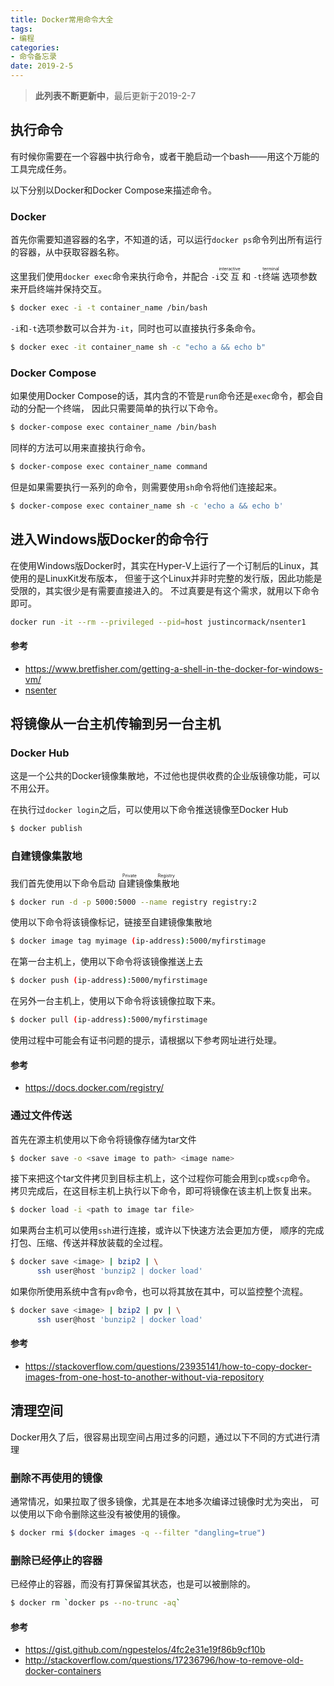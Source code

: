 ```yaml
---
title: Docker常用命令大全
tags:
- 编程
categories:
- 命令备忘录
date: 2019-2-5
---
```


> **此列表不断更新中**，最后更新于2019-2-7

## 执行命令

有时候你需要在一个容器中执行命令，或者干脆启动一个bash——用这个万能的工具完成任务。

以下分别以Docker和Docker Compose来描述命令。

### Docker

首先你需要知道容器的名字，不知道的话，可以运行`docker ps`命令列出所有运行的容器，从中获取容器名称。

这里我们使用`docker exec`命令来执行命令，并配合
`-i`<ruby>交互<rt>interactive</rt></ruby>
和
`-t`<ruby>终端<rt>terminal</rt></ruby>
选项参数来开启终端并保持交互。

```bash
$ docker exec -i -t container_name /bin/bash
```

`-i`和`-t`选项参数可以合并为`-it`，同时也可以直接执行多条命令。

```bash
$ docker exec -it container_name sh -c "echo a && echo b"
```

### Docker Compose

如果使用Docker Compose的话，其内含的不管是`run`命令还是`exec`命令，都会自动的分配一个终端，
因此只需要简单的执行以下命令。

```bash
$ docker-compose exec container_name /bin/bash
```

同样的方法可以用来直接执行命令。

```bash
$ docker-compose exec container_name command
```

但是如果需要执行一系列的命令，则需要使用`sh`命令将他们连接起来。

```bash
$ docker-compose exec container_name sh -c 'echo a && echo b' 
```

## 进入Windows版Docker的命令行

在使用Windows版Docker时，其实在Hyper-V上运行了一个订制后的Linux，其使用的是LinuxKit发布版本，
但鉴于这个Linux并非时完整的发行版，因此功能是受限的，其实很少是有需要直接进入的。
不过真要是有这个需求，就用以下命令即可。

```bash
docker run -it --rm --privileged --pid=host justincormack/nsenter1
```

#### 参考

* <https://www.bretfisher.com/getting-a-shell-in-the-docker-for-windows-vm/>
* [nsenter](https://github.com/justincormack/nsenter1)

## 将镜像从一台主机传输到另一台主机

### Docker Hub

这是一个公共的Docker镜像集散地，不过他也提供收费的企业版镜像功能，可以不用公开。

在执行过`docker login`之后，可以使用以下命令推送镜像至Docker Hub

```bash
$ docker publish
```

### 自建镜像集散地

我们首先使用以下命令启动
<ruby>自建镜像集散地<rt>Private Registry</rt></ruby>

```bash
$ docker run -d -p 5000:5000 --name registry registry:2
```

使用以下命令将该镜像标记，链接至自建镜像集散地

```bash
$ docker image tag myimage (ip-address):5000/myfirstimage
```

在第一台主机上，使用以下命令将该镜像推送上去

```bash
$ docker push (ip-address):5000/myfirstimage
```

在另外一台主机上，使用以下命令将该镜像拉取下来。

```bash
$ docker pull (ip-address):5000/myfirstimage
```

使用过程中可能会有证书问题的提示，请根据以下参考网址进行处理。

#### 参考

* <https://docs.docker.com/registry/>


### 通过文件传送

首先在源主机使用以下命令将镜像存储为tar文件

```bash
$ docker save -o <save image to path> <image name>
```

接下来把这个tar文件拷贝到目标主机上，这个过程你可能会用到`cp`或`scp`命令。
拷贝完成后，在这目标主机上执行以下命令，即可将镜像在该主机上恢复出来。

```bash
$ docker load -i <path to image tar file>
```

如果两台主机可以使用`ssh`进行连接，或许以下快速方法会更加方便，
顺序的完成打包、压缩、传送并释放装载的全过程。

```bash
$ docker save <image> | bzip2 | \
      ssh user@host 'bunzip2 | docker load'
```

如果你所使用系统中含有`pv`命令，也可以将其放在其中，可以监控整个流程。

```bash
$ docker save <image> | bzip2 | pv | \
      ssh user@host 'bunzip2 | docker load'
```

#### 参考

* <https://stackoverflow.com/questions/23935141/how-to-copy-docker-images-from-one-host-to-another-without-via-repository>


## 清理空间

Docker用久了后，很容易出现空间占用过多的问题，通过以下不同的方式进行清理

### 删除不再使用的镜像

通常情况，如果拉取了很多镜像，尤其是在本地多次编译过镜像时尤为突出，
可以使用以下命令删除这些没有被使用的镜像。

```bash
$ docker rmi $(docker images -q --filter "dangling=true")
```

### 删除已经停止的容器

已经停止的容器，而没有打算保留其状态，也是可以被删除的。

```bash
$ docker rm `docker ps --no-trunc -aq`
```

#### 参考

* <https://gist.github.com/ngpestelos/4fc2e31e19f86b9cf10b> 
* <http://stackoverflow.com/questions/17236796/how-to-remove-old-docker-containers> 
